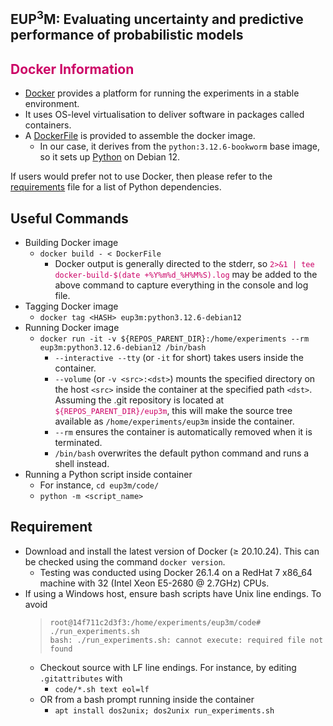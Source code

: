 ## EUP<sup>3</sup>M: Evaluating uncertainty and predictive performance of probabilistic models
## <font color="#cc0066">Docker Information</font>

- [Docker](https://www.docker.com) provides a platform for running the experiments
  in a stable environment.
- It uses OS-level virtualisation to deliver software in packages called containers.
- A [DockerFile](./DockerFile) is provided to assemble the docker image.
  - In our case, it derives from the `python:3.12.6-bookworm` base
    image, so it sets up [Python](https://www.python.org/about/) on Debian 12.

If users would prefer not to use Docker, then please refer to the
[requirements](./requirements-windows-python3.8.txt) file for a list of Python dependencies.


## Useful Commands

- Building Docker image
  - `docker build - < DockerFile`
    - Docker output is generally directed to the stderr, so
      <font color="#cc0066">`2>&1 | tee docker-build-$(date +%Y%m%d_%H%M%S).log`</font> may be added
      to the above command to capture everything in the console and log file.
- Tagging Docker image
  - `docker tag <HASH> eup3m:python3.12.6-debian12`
- Running Docker image
  - `docker run -it -v ${REPOS_PARENT_DIR}:/home/experiments --rm eup3m:python3.12.6-debian12 /bin/bash`
    - `--interactive --tty` (or `-it` for short) takes users inside the container.
    - `--volume` (or `-v <src>:<dst>`) mounts the specified directory on the host
      `<src>` inside the container at the specified path `<dst>`. Assuming the
      .git repository is located at <font color="#cc0066">`${REPOS_PARENT_DIR}/eup3m`</font>, this
      will make the source tree available as `/home/experiments/eup3m` inside the container.
    - `--rm` ensures the container is automatically removed when it is terminated.
    - `/bin/bash` overwrites the default python command and runs a shell instead.
- Running a Python script inside container
  - For instance, `cd eup3m/code/`
  - `python -m <script_name>`


## Requirement

- Download and install the latest version of Docker (&ge; 20.10.24).
  This can be checked using the command `docker version`.
  - Testing was conducted using Docker 26.1.4 on a RedHat 7 x86_64 machine
    with 32 (Intel Xeon E5-2680 @ 2.7GHz) CPUs.
- If using a Windows host, ensure bash scripts have Unix line endings. To avoid
  >     root@14f711c2d3f3:/home/experiments/eup3m/code# ./run_experiments.sh
  >     bash: ./run_experiments.sh: cannot execute: required file not found
  - Checkout source with LF line endings. For instance, by editing `.gitattributes` with
    - `code/*.sh text eol=lf`
  - OR from a bash prompt running inside the container
    - `apt install dos2unix; dos2unix run_experiments.sh`
